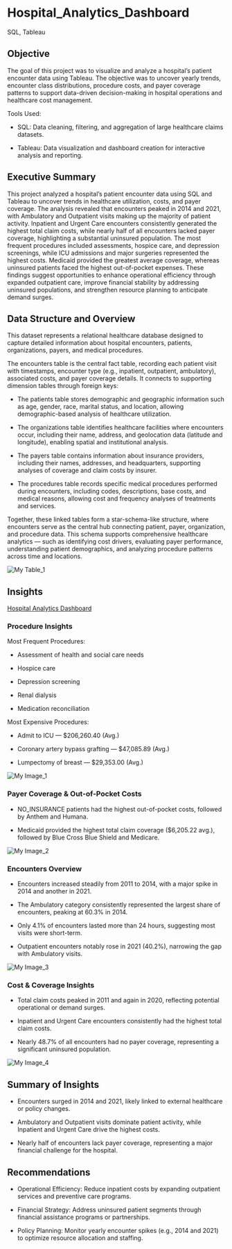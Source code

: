 # Hospital_Analytics_Dashboard
SQL, Tableau


## Objective
The goal of this project was to visualize and analyze a hospital’s patient encounter data using Tableau. The objective was to uncover yearly trends, encounter class distributions, procedure costs, and payer coverage patterns to support data-driven decision-making in hospital operations and healthcare cost management.

Tools Used:

- SQL: Data cleaning, filtering, and aggregation of large healthcare claims datasets.

- Tableau: Data visualization and dashboard creation for interactive analysis and reporting.

## Executive Summary

This project analyzed a hospital’s patient encounter data using SQL and Tableau to uncover trends in healthcare utilization, costs, and payer coverage. The analysis revealed that encounters peaked in 2014 and 2021, with Ambulatory and Outpatient visits making up the majority of patient activity. Inpatient and Urgent Care encounters consistently generated the highest total claim costs, while nearly half of all encounters lacked payer coverage, highlighting a substantial uninsured population. The most frequent procedures included assessments, hospice care, and depression screenings, while ICU admissions and major surgeries represented the highest costs. Medicaid provided the greatest average coverage, whereas uninsured patients faced the highest out-of-pocket expenses. These findings suggest opportunities to enhance operational efficiency through expanded outpatient care, improve financial stability by addressing uninsured populations, and strengthen resource planning to anticipate demand surges.

## Data Structure and Overview

This dataset represents a relational healthcare database designed to capture detailed information about hospital encounters, patients, organizations, payers, and medical procedures.

The encounters table is the central fact table, recording each patient visit with timestamps, encounter type (e.g., inpatient, outpatient, ambulatory), associated costs, and payer coverage details. It connects to supporting dimension tables through foreign keys:

- The patients table stores demographic and geographic information such as age, gender, race, marital status, and location, allowing demographic-based analysis of healthcare utilization.

- The organizations table identifies healthcare facilities where encounters occur, including their name, address, and geolocation data (latitude and longitude), enabling spatial and institutional analysis.

- The payers table contains information about insurance providers, including their names, addresses, and headquarters, supporting analyses of coverage and claim costs by insurer.

- The procedures table records specific medical procedures performed during encounters, including codes, descriptions, base costs, and medical reasons, allowing cost and frequency analyses of treatments and services.

Together, these linked tables form a star-schema-like structure, where encounters serve as the central hub connecting patient, payer, organization, and procedure data. This schema supports comprehensive healthcare analytics — such as identifying cost drivers, evaluating payer performance, understanding patient demographics, and analyzing procedure patterns across time and locations.

![My Table_1](images/Data_Diagram.png)


## Insights
[Hospital Analytics Dashboard](https://public.tableau.com/app/profile/sierra.brock/viz/Hospital_Analytics_Dashboard/Dashboard1?publish=yes)


### Procedure Insights

Most Frequent Procedures:

- Assessment of health and social care needs

- Hospice care

- Depression screening

- Renal dialysis

- Medication reconciliation

Most Expensive Procedures:

- Admit to ICU — $206,260.40 (Avg.)

- Coronary artery bypass grafting — $47,085.89 (Avg.)

- Lumpectomy of breast — $29,353.00 (Avg.)

![My Image_1](images/Chart1.png)

### Payer Coverage & Out-of-Pocket Costs

- NO_INSURANCE patients had the highest out-of-pocket costs, followed by Anthem and Humana.

- Medicaid provided the highest total claim coverage ($6,205.22 avg.), followed by Blue Cross Blue Shield and Medicare.

![My Image_2](images/Chart2.png)

### Encounters Overview

- Encounters increased steadily from 2011 to 2014, with a major spike in 2014 and another in 2021.

- The Ambulatory category consistently represented the largest share of encounters, peaking at 60.3% in 2014.

- Only 4.1% of encounters lasted more than 24 hours, suggesting most visits were short-term.

- Outpatient encounters notably rose in 2021 (40.2%), narrowing the gap with Ambulatory visits.

![My Image_3](images/Chart3.png)

### Cost & Coverage Insights

- Total claim costs peaked in 2011 and again in 2020, reflecting potential operational or demand surges.

- Inpatient and Urgent Care encounters consistently had the highest total claim costs.

- Nearly 48.7% of all encounters had no payer coverage, representing a significant uninsured population.

![My Image_4](images/Chart4.png)

## Summary of Insights

- Encounters surged in 2014 and 2021, likely linked to external healthcare or policy changes.

- Ambulatory and Outpatient visits dominate patient activity, while Inpatient and Urgent Care drive the highest costs.

- Nearly half of encounters lack payer coverage, representing a major financial challenge for the hospital.

## Recommendations 

- Operational Efficiency: Reduce inpatient costs by expanding outpatient services and preventive care programs.

- Financial Strategy: Address uninsured patient segments through financial assistance programs or partnerships.

- Policy Planning: Monitor yearly encounter spikes (e.g., 2014 and 2021) to optimize resource allocation and staffing.
